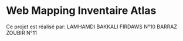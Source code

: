 # Web Mapping Inventaire Atlas
Ce projet est réalisé par: 
LAMHAMDI BAKKALI FIRDAWS N°10
BARRAZ ZOUBIR N°11

